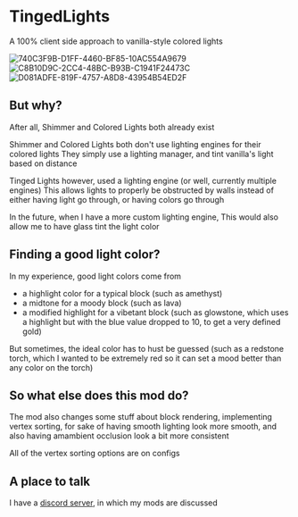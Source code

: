 # TingedLights

A 100% client side approach to vanilla-style colored lights

![740C3F9B-D1FF-4460-BF85-10AC554A9679](https://user-images.githubusercontent.com/49770992/230512195-6a2ad1ba-c090-4346-94f8-e40fa6a2f7b8.png)
![C8B10D9C-2CC4-48BC-B93B-C1941F24473C](https://user-images.githubusercontent.com/49770992/230509891-885ef0bf-9c1b-4528-9de1-6158cc91d511.png)
![D081ADFE-819F-4757-A8D8-43954B54ED2F](https://user-images.githubusercontent.com/49770992/230509894-81ba166a-03fb-43ab-b1f9-0f6550df5b28.png)

## But why?
After all, Shimmer and Colored Lights both already exist

Shimmer and Colored Lights both don't use lighting engines for their colored lights
They simply use a lighting manager, and tint vanilla's light based on distance

Tinged Lights however, used a lighting engine (or well, currently multiple engines)
This allows lights to properly be obstructed by walls instead of either having light go through, or having colors go through

In the future, when I have a more custom lighting engine, This would also allow me to have glass tint the light color

## Finding a good light color?
In my experience, good light colors come from
   - a highlight color for a typical block (such as amethyst)
   - a midtone for a moody block (such as lava)
   - a modified highlight for a vibetant block (such as glowstone, which uses a highlight but with the blue value dropped to 10, to get a very defined gold)

But sometimes, the ideal color has to hust be guessed (such as a redstone torch, which I wanted to be extremely red so it can set a mood better than any color on the torch)

## So what else does this mod do?
The mod also changes some stuff about block rendering, implementing vertex sorting, for sake of having smooth lighting look more smooth, and also having amambient occlusion look a bit more consistent

All of the vertex sorting options are on configs

## A place to talk
I have a [discord server](https://discord.gg/qFEBSsm), in which my mods are discussed

